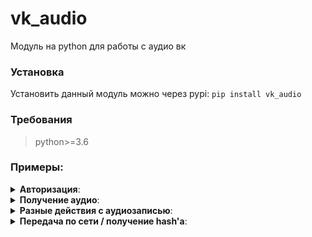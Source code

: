 

# vk_audio
Модуль на python для работы с аудио вк
### Установка
Установить данный модуль можно через pypi:
```pip install vk_audio```
### Требования 
> python>=3.6
### Примеры:
<details> 
 <summary><b>Авторизация</b>:</summary>
  

 1. Через **логин** и **пароль**
	
	  ```python
	  import vk_audio,vk_api
	  vk_session = vk_api.VkApi(login='mylogin',password='mypassword')
	  vk_session.auth()
	  vk = vk_audio.VkAudio(vk=vk_session)
	  ```
	  или<br>
    ```python
    import vk_audio
    vk = vk_audio.VkAudio(login='mylogin',password='mypassword');
    ```
 2. Через **куки**
	 <br>**Обратите внимание**: куки надо получать **ТОЛЬКО** с того же ip, на котором будет запускаться данный скрипт. Иначе, может не сработать.
   <br>**remixsid_cookie** - Кука **remixsid**. P.S. Лучше получать **НЕ** из firefox - может не работать<br>
   **your_id** - **id** пользователя, чья это кука<br>
     ```python
     import vk_audio
     vk = vk_audio.VkAudio(remixsid_cookie="кука",your_id=123)
     ```
</details> 
<details> 
 <summary><b>Получение аудио</b>:</summary>
  
  ```python
  vk = vk_audio.VkAudio(vk=vk_session)# <- объект vk_audio, полученный после авторизации
  ```
  - ***Получение аудиозаписей/плейлитов по owner_id***
  
  Owner_id - id пользователя или группы ( для групп - отрицательные )
  ```python
  owner = 12345#Если None - аудио будут браться из своей музыки
  data = vk.load(user_id)#получаем наши аудио 
  
  second_audio = data.Audios[1]#берем вторую аудиозапись
  format_string = "{title} - {artist} ({owner_id}_{id}) -> {url}"
  print("2.",format_string.format(
      title=second_audio.title, #так же можно second_audio['title']
      artist=second_audio.artist,
      owner_id = second_audio.owner_id,
      id=second_audio.id,
      url=second_audio.url
      ))
  print("1.",format_string.format(**data.Audios[0].toArray()))#более хитрый способ
  ```
  
- ***Получение ТОЛЬКО аудио*** 

  Если Вам нужен метод, чтобы получить только аудио, и, например, скачать их, то это - как раз то, что Вам нужно.
  
  **P.S.** При получении аудио этим способом их невозможно передвигать методом move 
  ```python
  auds = vk_audio.get_only_audios(owner_id=-1134)
  audio = auds[0]
  audio_url = audio.url# и т.п.
  ```
  
- ***Поиск по аудиозаписям***

  ```python
    data = vk.search("Query")
    audios = data.Audio
    playlists = data.PLaylists
    artists = data.artists_info
  ```
- ***Получение аудиозаписей по их id***

  ```python
  audios = "100_456239018,100_456239017"#или ['100_456239018','100_456239017']
  audio_1,audio_2 = vk.get_by_id(audios)
  #Если какая-то аудиозапись не будет найдена - возвратится False
  ```
- ***Получение аудиозапией и плейлистов артиста***
  Получить аудио и плейлисты артиста. 
  **P.S.** Если вы берете артиста из музыки пользователя или из плейлиста, то лучше воспользоваться методом `artist_music`
  ```python
  nickname = "imaginedragons"
  artist_id=None#ну или по id, если найдете
  audios = vk.load_artist(artist_nickname=nickname,artist_id=artist_id)
  ```
</details> 
<details> 
  <summary><b>Разные действия с аудиозаписью</b>:</summary>
  
```python
audio = data.Audios[10] # переменная audio <- AudioObj
```
 - ***Редактирование***<br>
		 Редактирование аудиозаписи
	```python
	if(audio.can_edit):
	    audio.edit(title=audio.title+" Отредактировано",text="Крутые слова, которые должны быть у аудио.",artist="Полностью новый артист")
	```
- ***Удаление***<br>
	    Удаление аудиозаписи 
	```python
	if(audio.can_delete): audio.delete()
	```
- ***Восстановление/добавление***<br>
		Добавление новой аудиозаписи или восстановление удаленной 
	```python
	audio.add()# для добавления в группу с id 123 - audio.add(123)
	```
	**P.S.** Если вы только что удалили аудиозапись, то можно вызвать метод `restore` для её восстановления напрямую , но мы вам советуем использовать `add`, ибо он автоматически определяет, нужно ли добалять или восстанавливать аудио.
- ***Изменение позиции аудио***	<br>
    Передвигает аудиозапись с 0 индекса на 2, сохраняя изменения в вк <br>
	```audio.Audios.move(0,2)```<br>
	Так же можно передвигать в плейлисте:<br>
	```audio.Playlists[0].Audios.move(0,1)```
</details>

<details> 
  <summary><b>Передача по сети / получение hash'a</b>:</summary>

Наверняка многим надо, чтобы можно было сохранить определенную аудиозапись, и потом ее восстановить. Первый вариант, который приходит на ум - сохранить ее <b>owner_id</b> и <b>item_id</b>, а потом восстановить методом get_by_id. Так, конечно, можно, но мы крайне не советуем вам так делать, если вы сохраняете больше одной аудиозаписи - т.к. каждая аудиозапись будет восстанавливаться отдельным запросом и отдельным парсингом данных из html. Вам это надо? Если нет, то следующий метод для вас.
```python
audio_list = data.Audios #<- AudioList
audio = audio_list[0] #<- AudioObj
playlist = data.Playlists[1] #<- Playlist
```
- ***Сохранение и восстановление аудиозаписи по hash***<br>
		 Возвращает hash аудиозаписи, по которой ее можно восстановить.
     <b>P.S.</b>Так 
     ```python
     hash = audio.zip()
     audio_restored_obj = vk_audio.AudioObj.unzip(hash,vk)[0]
     ```
     Если надо сохранить несколько аудио сразу - можно воспользоваться методом ```AudioList.zip```:
     ```python
     hash = audio_list.zip(0,10);#получаем hash с 1 по 10 аудиозапись
     audios_restored_objects = vk_audio.AudioObj.unzip(hash,vk)
     ```
     Ручной способ:
     ```python
     hash = ",".join(i.zip() for i in audio_list)
     ```
- ***Сохранение и восстановление артиста аудиозаписи***
  ```python
  hashes = []
  for i,item in enumerate(audio.artists_info):
    hashes.append(i.zip_artist(i))
  for i in hashes:
    artist_music = vk.load_arist(artist_hash=i)
    if not isinstance(artist_music,vk_audio.AudioSearch):#Если артиста нет - возвратится поиск
      nickname = artist_music.nick;
      audios = artist_music.Audios
      #и тп.
  ```
  
- ***Сохранение и восстановление артиста плейдиста***
  К сожалению, для сохранения плейлиста нет такого же безупречного метода, как и для аудиозаписи. Метод `zip` будет возвращать строку, содержащую в себе json объект плейлиста. НО! Есть возможность получить **hash** от списка аудиозаписей.
  ```python
  playlist_json_str = playlist.zip()
  playlist_unzipped = vk_audio.Playlist.unzip(playlist_json_str,vk)
  
  audios_hash = playlist.zip_audios()
  audios_list_unzipped = vk_audio.Playlist.unzip_audios(audios_hash,vk)
  
  ```
</details>

